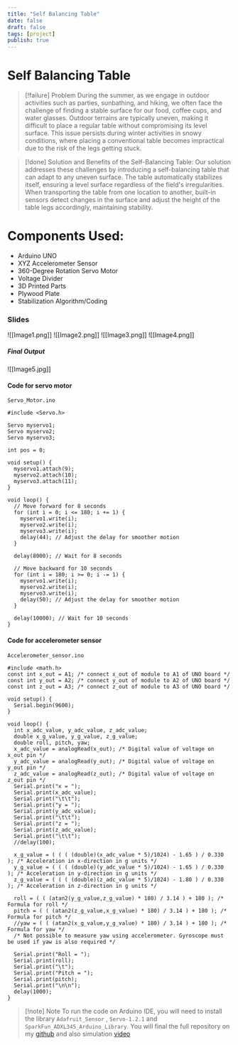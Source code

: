 ```yaml
---
title: "Self Balancing Table"
date: false
draft: false
tags: [project]
publish: true
---
```


# Self Balancing Table


> [!failure] Problem
>During the summer, as we engage in outdoor activities such as parties, sunbathing, and hiking, we often face the challenge of finding a stable surface for our food, coffee cups, and water glasses. Outdoor terrains are typically uneven, making it difficult to place a regular table without compromising its level surface. This issue persists during winter activities in snowy conditions, where placing a conventional table becomes impractical due to the risk of the legs getting stuck.

> [!done] Solution and Benefits of the Self-Balancing Table:
>Our solution addresses these challenges by introducing a self-balancing table that can adapt to any uneven surface. The table automatically stabilizes itself, ensuring a level surface regardless of the field's irregularities. When transporting the table from one location to another, built-in sensors detect changes in the surface and adjust the height of the table legs accordingly, maintaining stability.


# Components Used:

- Arduino UNO
- XYZ Accelerometer Sensor
- 360-Degree Rotation Servo Motor
- Voltage Divider
- 3D Printed Parts
- Plywood Plate
- Stabilization Algorithm/Coding

### Slides

![[Image1.png]]
![[Image2.png]]
![[Image3.png]]
![[Image4.png]]

##### Final Output
![[Image5.jpg]]

#### Code for servo motor
`Servo_Motor.ino`

```
#include <Servo.h>

Servo myservo1;
Servo myservo2;
Servo myservo3;

int pos = 0;

void setup() {
  myservo1.attach(9);
  myservo2.attach(10);
  myservo3.attach(11);
}

void loop() {
  // Move forward for 8 seconds
  for (int i = 0; i <= 180; i += 1) {
    myservo1.write(i);
    myservo2.write(i);
    myservo3.write(i);
    delay(44); // Adjust the delay for smoother motion
  }
  
  delay(8000); // Wait for 8 seconds

  // Move backward for 10 seconds
  for (int i = 180; i >= 0; i -= 1) {
    myservo1.write(i);
    myservo2.write(i);
    myservo3.write(i);
    delay(50); // Adjust the delay for smoother motion
  }

  delay(10000); // Wait for 10 seconds
}
```

#### Code for accelerometer sensor
`Accelerometer_sensor.ino`

```
#include <math.h>
const int x_out = A1; /* connect x_out of module to A1 of UNO board */
const int y_out = A2; /* connect y_out of module to A2 of UNO board */
const int z_out = A3; /* connect z_out of module to A3 of UNO board */

void setup() {
  Serial.begin(9600); 
}

void loop() {
  int x_adc_value, y_adc_value, z_adc_value; 
  double x_g_value, y_g_value, z_g_value;
  double roll, pitch, yaw;
  x_adc_value = analogRead(x_out); /* Digital value of voltage on x_out pin */ 
  y_adc_value = analogRead(y_out); /* Digital value of voltage on y_out pin */ 
  z_adc_value = analogRead(z_out); /* Digital value of voltage on z_out pin */ 
  Serial.print("x = ");
  Serial.print(x_adc_value);
  Serial.print("\t\t");
  Serial.print("y = ");
  Serial.print(y_adc_value);
  Serial.print("\t\t");
  Serial.print("z = ");
  Serial.print(z_adc_value);
  Serial.print("\t\t");
  //delay(100);
  
  x_g_value = ( ( ( (double)(x_adc_value * 5)/1024) - 1.65 ) / 0.330 ); /* Acceleration in x-direction in g units */ 
  y_g_value = ( ( ( (double)(y_adc_value * 5)/1024) - 1.65 ) / 0.330 ); /* Acceleration in y-direction in g units */ 
  z_g_value = ( ( ( (double)(z_adc_value * 5)/1024) - 1.80 ) / 0.330 ); /* Acceleration in z-direction in g units */ 

  roll = ( ( (atan2(y_g_value,z_g_value) * 180) / 3.14 ) + 180 ); /* Formula for roll */
  pitch = ( ( (atan2(z_g_value,x_g_value) * 180) / 3.14 ) + 180 ); /* Formula for pitch */
  //yaw = ( ( (atan2(x_g_value,y_g_value) * 180) / 3.14 ) + 180 ); /* Formula for yaw */
  /* Not possible to measure yaw using accelerometer. Gyroscope must be used if yaw is also required */

  Serial.print("Roll = ");
  Serial.print(roll);
  Serial.print("\t");
  Serial.print("Pitch = ");
  Serial.print(pitch);
  Serial.print("\n\n");
  delay(1000);
}
```

> [!note] Note
> To run the code on Arduino IDE, you will need to install the library `Adafruit_Sensor` , `Servo-1.2.1` and `SparkFun_ADXL345_Arduino_Library`. You will final the full repository on my [github](https://github.com/SAJIB3489/Balancing_Table.git) and also simulation [video](https://amksavonia-my.sharepoint.com/:v:/g/personal/md_sajib_pramanic_edu_savonia_fi/EU7R_d-bmGZIj79L25YZF8MBw07vUwrip7E_vqRFEz2pSQ?nav=eyJyZWZlcnJhbEluZm8iOnsicmVmZXJyYWxBcHAiOiJPbmVEcml2ZUZvckJ1c2luZXNzIiwicmVmZXJyYWxBcHBQbGF0Zm9ybSI6IldlYiIsInJlZmVycmFsTW9kZSI6InZpZXciLCJyZWZlcnJhbFZpZXciOiJNeUZpbGVzTGlua0NvcHkifX0&e=6LyNJp)

